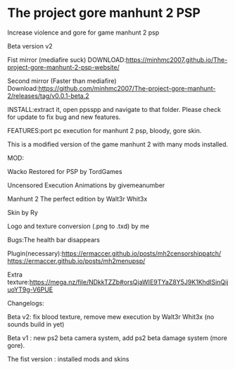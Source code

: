 # The project gore manhunt 2 PSP
Increase violence and gore for game manhunt 2 psp


Beta version v2

Fist mirror (mediafire suck)
DOWNLOAD:https://minhmc2007.github.io/The-project-gore-manhunt-2-psp-website/ 

Second mirror (Faster than mediafire)
Download:https://github.com/minhmc2007/The-project-gore-manhunt-2/releases/tag/v0.0.1-beta.2

INSTALL:extract it, open ppsspp and navigate to that folder.
Please check for update to fix bug and new features.

FEATURES:port pc execution for manhunt 2 psp, bloody, gore skin. 

This is a modified version of the game manhunt 2 with many mods installed. 

MOD:

   Wacko Restored for PSP by TordGames
   
   Uncensored Execution Animations by givemeanumber
   
   Manhunt 2 The perfect edition by Walt3r Whit3x
   
   Skin by Ry

Logo and texture conversion (.png to .txd) by me
 
Bugs:The health bar disappears 

Plugin(necessary):https://ermaccer.github.io/posts/mh2censorshippatch/
https://ermaccer.github.io/posts/mh2menupsp/

Extra texture:https://mega.nz/file/NDkkTZZb#orsQjaWIE9TYaZ8Y5J9K1KhdISinQijuoYT9g-V6PUE

Changelogs:

Beta v2: fix blood texture, remove mew execution by Walt3r Whit3x (no sounds build in yet) 

Beta v1 : new ps2 beta camera system, add ps2 beta damage system (more gore).

The fist version : installed mods and skins

